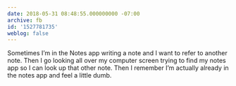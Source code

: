 ```yaml
---
date: 2018-05-31 08:48:55.000000000 -07:00
archive: fb
id: '1527781735'
weblog: false
---
```


Sometimes I’m in the Notes app writing a note and I want to refer to another note. Then I go looking all over my computer screen trying to find my notes app so I can look up that other note. Then I remember I’m actually already in the notes app and feel a little dumb.
